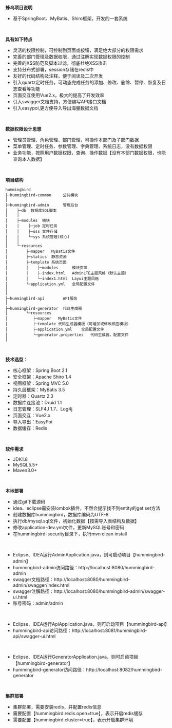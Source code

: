**蜂鸟项目说明** 
- 基于SpringBoot、MyBatis、Shiro框架，开发的一套系统
<br>

**具有如下特点** 
- 灵活的权限控制，可控制到页面或按钮，满足绝大部分的权限需求
- 完善的部门管理及数据权限，通过注解实现数据权限的控制
- 完善的XSS防范及脚本过滤，彻底杜绝XSS攻击
- 支持分布式部署，session存储在redis中
- 友好的代码结构及注释，便于阅读及二次开发
- 引入quartz定时任务，可动态完成任务的添加、修改、删除、暂停、恢复及日志查看等功能
- 页面交互使用Vue2.x，极大的提高了开发效率
- 引入swagger文档支持，方便编写API接口文档
- 引入easypoi,更方便导入导出海量数据文档

<br>

**数据权限设计思想** 
- 管理员管理、角色管理、部门管理，可操作本部门及子部门数据
- 菜单管理、定时任务、参数管理、字典管理、系统日志，没有数据权限
- 业务功能，按照用户数据权限，查询、操作数据【没有本部门数据权限，也能查询本人数据】

<br> 

**项目结构** 
```
hummingbird
├─hummingbird-common     公共模块
│ 
├─hummingbird-admin      管理后台
│    ├─db  数据库SQL脚本
│    │ 
│    ├─modules  模块
│    │    ├─job 定时任务
│    │    ├─oss 文件存储
│    │    └─sys 系统管理(核心)
│    │ 
│    └─resources 
│        ├─mapper   MyBatis文件
│        ├─statics  静态资源
│        ├─template 系统页面
│        │    ├─modules      模块页面
│        │    ├─index.html   AdminLTE主题风格（默认主题）
│        │    └─index1.html  Layui主题风格
│        └─application.yml   全局配置文件
│       
│ 
├─hummingbird-api        API服务
│ 
├─hummingbird-generator  代码生成器
│        └─resources 
│           ├─mapper   MyBatis文件
│           ├─template 代码生成器模板（可增加或修改相应模板）
│           ├─application.yml    全局配置文件
│           └─generator.properties   代码生成器，配置文件
│
```

<br>

 **技术选型：** 
- 核心框架：Spring Boot 2.1
- 安全框架：Apache Shiro 1.4
- 视图框架：Spring MVC 5.0
- 持久层框架：MyBatis 3.5
- 定时器：Quartz 2.3
- 数据库连接池：Druid 1.1
- 日志管理：SLF4J 1.7、Log4j
- 页面交互：Vue2.x
- 导入导出：EasyPoi
- 数据缓存：Redis

<br>

 **软件需求** 
- JDK1.8
- MySQL5.5+
- Maven3.0+

<br>

 **本地部署**
- 通过git下载源码
- idea、eclipse需安装lombok插件，不然会提示找不到entity的get set方法
- 创建数据库hummingbird，数据库编码为UTF-8
- 执行db/mysql.sql文件，初始化数据【按需导入表结构及数据】
- 修改application-dev.yml文件，更新MySQL账号和密码
- 在hummingbird-security目录下，执行mvn clean install
<br>

- Eclipse、IDEA运行AdminApplication.java，则可启动项目【hummingbird-admin】
- hummingbird-admin访问路径：http://localhost:8080/hummingbird-admin
- swagger文档路径：http://localhost:8080/hummingbird-admin/swagger/index.html
- swagger注解路径：http://localhost:8080/hummingbird-admin/swagger-ui.html
- 账号密码：admin/admin

<br>

- Eclipse、IDEA运行ApiApplication.java，则可启动项目【hummingbird-api】
- hummingbird-api访问路径：http://localhost:8081/hummingbird-api/swagger-ui.html

<br>

- Eclipse、IDEA运行GeneratorApplication.java，则可启动项目【hummingbird-generator】
- hummingbird-generator访问路径：http://localhost:8082/hummingbird-generator


<br>

 **集群部署**
- 集群部署，需要安装redis，并配置redis信息
- 需要配置【hummingbird.redis.open=true】，表示开启redis缓存
- 需要配置【hummingbird.cluster=true】，表示开启集群环境

<br>

<br>